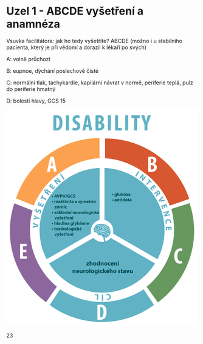 <div class="w3-row">
<div class="w3-half">

# Uzel 1 - ABCDE vyšetření a anamnéza 


Vsuvka facilitátora: jak ho tedy vyšetříte? ABCDE (možno i u stabilního pacienta, který je při vědomí a dorazil k lékaři po svých) 

A: volně průchozí

B: eupnoe, dýchání poslechově čisté

C: normální tlak, tachykardie, kapilární návrat v normě, periferie teplá, pulz do periferie hmatný

D: bolesti hlavy, GCS 15




</div>
<div class="w3-half">

![slide_4_schema_abcdeV2_Disability](slide_4_schema_abcdeV2_Disability.jpg)

</div>
</div>
<div class="w3-center">23</div>
